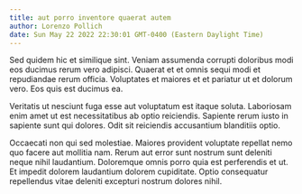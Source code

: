 ```yaml
---
title: aut porro inventore quaerat autem
author: Lorenzo Pollich
date: Sun May 22 2022 22:30:01 GMT-0400 (Eastern Daylight Time)
---
```

Sed quidem hic et similique sint. Veniam assumenda corrupti doloribus modi eos ducimus rerum vero adipisci. Quaerat et et omnis sequi modi et repudiandae rerum officia. Voluptates et maiores et et pariatur ut et dolorum vero. Eos quis est ducimus ea.

 Veritatis ut nesciunt fuga esse aut voluptatum est itaque soluta. Laboriosam enim amet ut est necessitatibus ab optio reiciendis. Sapiente rerum iusto in sapiente sunt qui dolores. Odit sit reiciendis accusantium blanditiis optio.

 Occaecati non qui sed molestiae. Maiores provident voluptate repellat nemo quo facere aut mollitia nam. Rerum aut error sunt nostrum sunt deleniti neque nihil laudantium. Doloremque omnis porro quia est perferendis et ut. Et impedit dolorem laudantium dolorem cupiditate. Optio consequatur repellendus vitae deleniti excepturi nostrum dolores nihil.